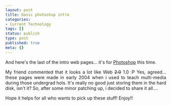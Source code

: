```yaml
---
layout: post
title: basic photoshop intro
categories:
- Current Technology
tags: []
status: publish
type: post
published: true
meta: {}
---
```

And here's the last of the intro web pages... it's for <a href="/files/photoshop/">Photoshop</a> this time.
<p align="justify">My friend commented that it looks a lot like Web <strike>2.0</strike> 1.0 :P Yes, agreed... these pages were made in early 2004 when i used to teach multi-media during those undergrad hols. It's really no good just storing them in the hard disk, isn't it? So, after some minor patching up, i decided to share it all....</p>
Hope it helps for all who wants to pick up these stuff! Enjoy!!
